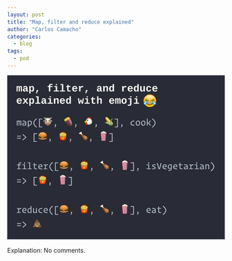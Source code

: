 ```yaml
---
layout: post
title: "Map, filter and reduce explained"
author: "Carlos Camacho"
categories:
  - blog
tags:
  - pod
---
```

![](/static/pod/2017-06-12-map_filter_reduce.jpg)

Explanation: No comments.
